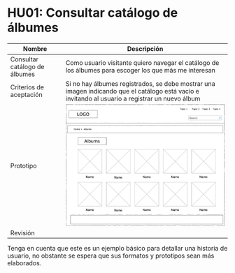 # HU01: Consultar catálogo de álbumes

| Nombre                        | Descripción                                                                                                                                      |
| ----------------------------- | ------------------------------------------------------------------------------------------------------------------------------------------------ |
| Consultar catálogo de álbumes | Como usuario visitante quiero navegar el catálogo de los álbumes para escoger los que más me interesan                                           |
| Criterios de aceptación       | Si no hay álbumes registrados, se debe mostrar una imagen indicando que el catálogo está vacío e invitando al usuario a registrar un nuevo álbum |
| Prototipo                     | ![](../../assets/images/ListadoArtistas.png)                                                                                                     |
| Revisión                      |                                                                                                                                                  |

Tenga en cuenta que este es un ejemplo básico para detallar una historia de usuario, no obstante se espera que sus formatos y prototipos sean más elaborados.
